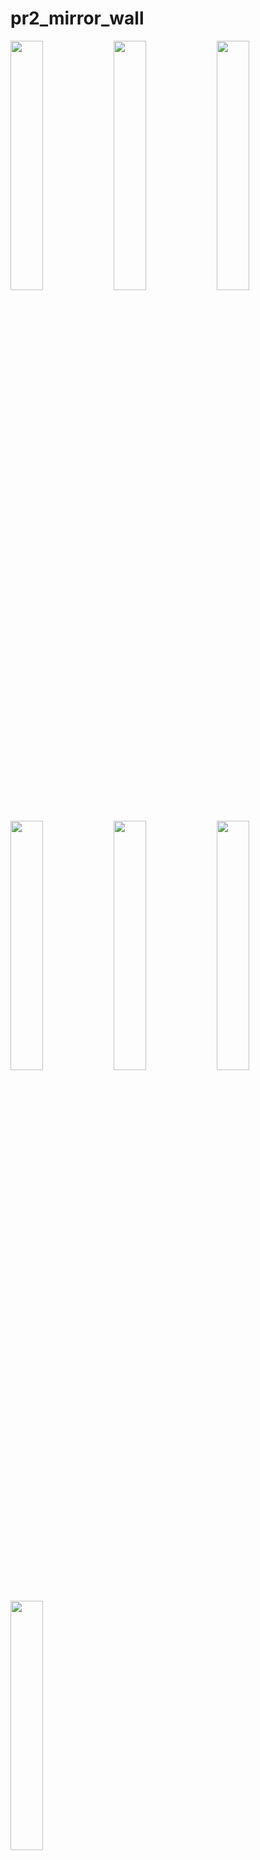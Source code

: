 # pr2_mirror_wall

<img src="https://github.com/Jaydeepsharma93/pr2_mirror_wall/assets/143181361/2f9aa998-0d9a-43ee-9d08-a7559d86ecfe" width = 32%>
<img src="https://github.com/Jaydeepsharma93/pr2_mirror_wall/assets/143181361/1caaba77-7a77-41c1-88dd-3e9266be335b" width = 32%>
<img src="https://github.com/Jaydeepsharma93/pr2_mirror_wall/assets/143181361/e1f620ee-b3ea-4c0f-bfe8-2e5fcd52be3a" width = 32%>
<img src="https://github.com/Jaydeepsharma93/pr2_mirror_wall/assets/143181361/bb157e06-d71e-49fb-8f50-433e23a36692" width = 32%>
<img src="https://github.com/Jaydeepsharma93/pr2_mirror_wall/assets/143181361/2d808cc7-e8a6-43c9-bf0a-ba555c1d22e4" width = 32%>
<img src="https://github.com/Jaydeepsharma93/pr2_mirror_wall/assets/143181361/75c4c3ad-d9de-471f-bb49-b1f9c5e591b7" width = 32%>
<img src="https://github.com/Jaydeepsharma93/pr2_mirror_wall/assets/143181361/fc77d026-7cd4-4d95-b3f2-263fdae5f239" width = 32%>

